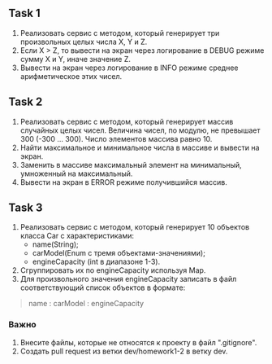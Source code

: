 ## Task 1

1. Реализовать сервис с методом, который генерирует три произвольных целых числа X, Y и Z.
2. Если X > Z, то вывести на экран через логирование в DEBUG режиме сумму X и Y, иначе значение Z.
3. Вывести на экран через логирование в INFO режиме среднее арифметическое этих чисел.

## Task 2

1. Реализовать сервис с методом, который генерирует массив случайных целых чисел.
   Величина чисел, по модулю, не превышает 300 (-300 ... 300). Число элементов массива равно 10.
2. Найти максимальное и минимальное числа в массиве и вывести на экран.
3. Заменить в массиве максимальный элемент на минимальный, умноженный на максимальный.
4. Вывести на экран в ERROR режиме получившийся массив.

## Task 3

1. Реализовать сервис с методом, который генерирует 10 объектов класса Car с характеристиками:
    - name(String);
    - carModel(Enum с тремя объектами-значениями);
    - engineCapacity (int в диапазоне 1-3).
2. Сгруппировать их по engineCapacity используя Мар.
3. Для произвольного значения engineCapacity записать в файл соответствующий список объектов в формате:

> name : carModel : engineCapacity

### Важно

1. Внесите файлы, которые не относятся к проекту в файл ".gitignore".
2. Создать pull request из ветки dev/homework1-2 в ветку dev.